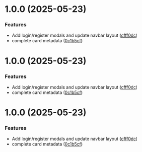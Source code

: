 # 1.0.0 (2025-05-23)


### Features

* Add login/register modals and update navbar layout ([cfff0dc](https://github.com/YaziciBurak/animora-frontend/commit/cfff0dced210eeb01aa0a8ef4b3ff01d3bcf446c))
* complete card metadata ([0c1b5cf](https://github.com/YaziciBurak/animora-frontend/commit/0c1b5cfb6015b7a979adc0f6a7e240d02f6cc29c))

# 1.0.0 (2025-05-23)


### Features

* Add login/register modals and update navbar layout ([cfff0dc](https://github.com/YaziciBurak/animora-frontend/commit/cfff0dced210eeb01aa0a8ef4b3ff01d3bcf446c))
* complete card metadata ([0c1b5cf](https://github.com/YaziciBurak/animora-frontend/commit/0c1b5cfb6015b7a979adc0f6a7e240d02f6cc29c))

# 1.0.0 (2025-05-23)


### Features

* Add login/register modals and update navbar layout ([cfff0dc](https://github.com/YaziciBurak/animora-frontend/commit/cfff0dced210eeb01aa0a8ef4b3ff01d3bcf446c))
* complete card metadata ([0c1b5cf](https://github.com/YaziciBurak/animora-frontend/commit/0c1b5cfb6015b7a979adc0f6a7e240d02f6cc29c))
